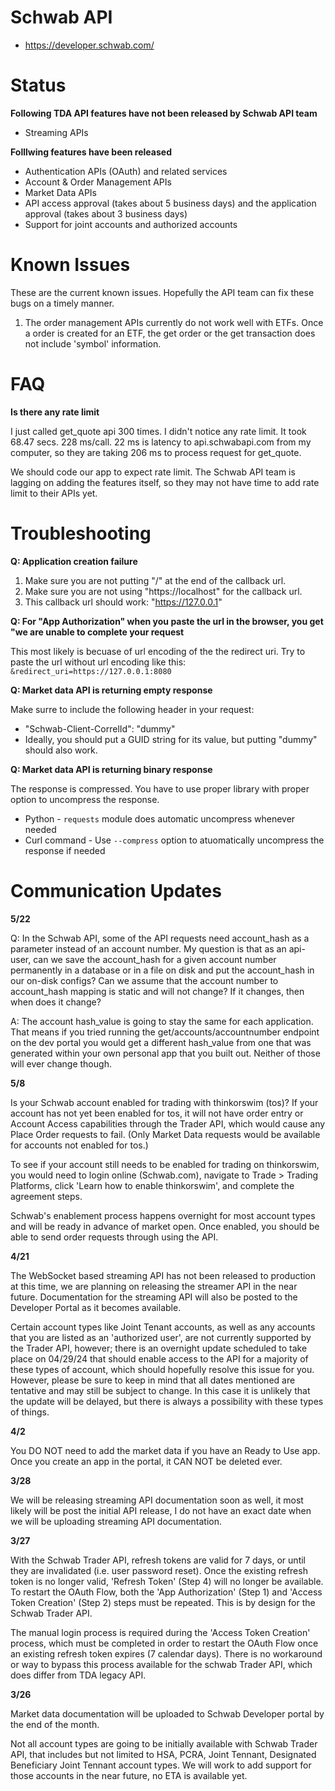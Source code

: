 # Schwab API

* https://developer.schwab.com/

# Status

**Following TDA API features have not been released by Schwab API team**

* Streaming APIs

**Folllwing features have been released**

* Authentication APIs (OAuth) and related services
* Account & Order Management APIs
* Market Data APIs
* API access approval (takes about 5 business days) and the application approval (takes about 3 business days)
* Support for joint accounts and authorized accounts

# Known Issues

These are the current known issues. Hopefully the API team can fix these bugs on a timely manner.

1. The order management APIs currently do not work well with ETFs. Once a order is created for an ETF, the get order or the get transaction does not include 'symbol' information.


# FAQ

**Is there any rate limit**

I just called get_quote api 300 times. I didn't notice any rate limit. It took 68.47 secs. 228 ms/call. 22 ms is latency to api.schwabapi.com from my computer, so they are taking 206 ms to process request for get_quote.  

We should code our app to expect rate limit.  The Schwab API team is lagging on adding the features itself, so they may not have time to add rate limit to their APIs yet.


# Troubleshooting

**Q: Application creation failure**

1. Make sure you are not putting "/" at the end of the callback url.
2. Make sure you are not using "https://localhost" for the callback url.
3. This callback url should work: "https://127.0.0.1"

**Q: For "App Authorization" when you paste the url in the browser, you get "we are unable to complete your request**

This most likely is becuase of url encoding of the the redirect uri. Try to paste the url without url encoding like this: `&redirect_uri=https://127.0.0.1:8080`

**Q: Market data API is returning empty response**

Make surre to include the following header in your request:
* "Schwab-Client-CorrelId": "dummy"
* Ideally, you should put a GUID string for its value, but putting "dummy" should also work.

**Q: Market data API is returning binary response**

The response is compressed. You have to use proper library with proper option to uncompress the response. 
* Python - `requests` module does automatic uncompress whenever needed
* Curl command - Use `--compress` option to atuomatically uncompress the response if needed
 

# Communication Updates

**5/22**

Q: In the Schwab API, some of the API requests need  account_hash as a parameter instead of an account number. My question is that as an api-user, can we save the account_hash for a given account number permanently in a database or in a file on disk and put the account_hash in our on-disk configs? Can we assume that the account number to account_hash mapping is static and will not change? If it changes, then when does it change?

A: The account hash_value is going to stay the same for each application. That means if you tried running the get/accounts/accountnumber endpoint on the dev portal you would get a different hash_value from one that was generated within your own personal app that you built out. Neither of those will ever change though. 

**5/8**

Is your Schwab account enabled for trading with thinkorswim (tos)? If your account has not yet been enabled for tos, it will not have order entry or Account Access capabilities through the Trader API, which would cause any Place Order requests to fail. (Only Market Data requests would be available for accounts not enabled for tos.)

To see if your account still needs to be enabled for trading on thinkorswim, you would need to login online (Schwab.com), navigate to Trade > Trading Platforms, click 'Learn how to enable thinkorswim', and complete the agreement steps.
 
Schwab's enablement process happens overnight for most account types and will be ready in advance of market open. Once enabled, you should be able to send order requests through using the API.
 

**4/21**

The WebSocket based streaming API has not been released to production at this time, we are planning on releasing the streamer API in the near future. Documentation for the streaming API will also be posted to the Developer Portal as it becomes available.
 
Certain account types like Joint Tenant accounts, as well as any accounts that you are listed as an 'authorized user', are not currently supported by the Trader API, however; there is an overnight update scheduled to take place on 04/29/24 that should enable access to the API for a majority of these types of account, which should hopefully resolve this issue for you. However, please be sure to keep in mind that all dates mentioned are tentative and may still be subject to change. In this case it is unlikely that the update will be delayed, but there is always a possibility with these types of things.

**4/2**

 You DO NOT need to add the market data if you have an Ready to Use app.
 Once you create an app in the portal, it CAN NOT be deleted ever.

**3/28**

We will be releasing streaming API documentation soon as well, it most likely will be post the initial API release, I do not have an exact date when we will be uploading streaming API documentation.

**3/27**

With the Schwab Trader API, refresh tokens are valid for 7 days, or until they are invalidated (i.e. user password reset). 
Once the existing refresh token is no longer valid, 'Refresh Token' (Step 4) will no longer be available. 
To restart the OAuth Flow, both the 'App Authorization' (Step 1) and 'Access Token Creation' (Step 2) steps must be repeated.
This is by design for the Schwab Trader API.

The manual login process is required during the 'Access Token Creation' process, which must be completed in order to restart
the OAuth Flow once an existing refresh token expires (7 calendar days).
There is no workaround or way to bypass this process available for the schwab Trader API, which does differ from TDA legacy API.

**3/26**

Market data documentation will be uploaded to Schwab Developer portal by the end of the month.

Not all account types are going to be initially available with Schwab Trader API, that includes but not limited to HSA, PCRA,
Joint Tennant, Designated Beneficiary Joint Tennant account types. We will work to add support for those accounts in the near
future, no ETA is available yet.

